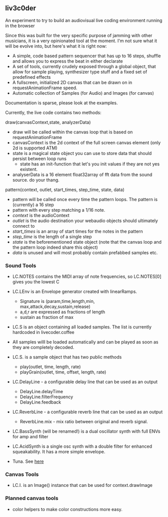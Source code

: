 ## liv3c0der

An experiment to try to build an audiovisual live coding environment running in the browser

Since this was built for the very specific purpose of jamming with other musicians, it is a very opinionated tool at the moment. I'm not sure what it will be evolve into, but here's what it is right now:

* A simple, code based pattern sequencer that has up to 16 steps, shuffle and allows you to express the beat in either declarate
* A set of tools, currently crudely exposed through a global object, that allow for sample playing, synthesizer type stuff and a fixed set of predefined effects
* A fullscreen, initialized 2D canvas that can be drawn on in requestAnimationFrame speed.
* Automatic collection of Samples (for Audio) and Images (for canvas)

Documentation is sparse, please look at the examples.

Currently, the live code contains two methods:

draw(canvasContext,state, analyzerData)
* draw will be called within the canvas loop that is based on requestAnimationFrame
* canvasContext is the 2d context of the full screen canvas element (only 2d is supported ATM)
* state is a magical state object you can use to store data that should persist between loop runs
  * state has an init-function that let's you init values if they are not yes existent.
* analyserData is a 16 element float32array of fft data from the sound source. do your thang.

pattern(context, outlet, start_times, step_time, state, data)
* pattern will be called once every time the pattern loops. The pattern is (currently) a 16 step
* pattern with every step matching a 1/16 note.
* *context* is the audioContext
* *outlet* is the audio destination your webaudio objects should ultimately connect to
* *start_times* is an array of start times for the notes in the pattern
* *step_time* is the length of a single step
* *state* is the beforementioned state object (note that the canvas loop and the pattern loop indeed share this object)
* *data* is unused and will most probably contain prefabbed samples etc.


### Sound Tools

* LC.NOTES contains the MIDI array of note frequencies, so LC.NOTES[0] gives you the lowest C
* LC.LEnv is an Envelope generator created with linearRamps.
  * Signature is (param,time,length,min, max,attack,decay,sustain,release)
  * a,d,r are expressed as fractions of length
  * sustain as fraction of max

* LC.S is an object containing all loaded samples. The list is currently hardcoded in livecoder.coffee
* All samples willl be loaded automatically and can be played as soon as they are completely decoded.
* LC.S.<samplename> is a sample object that has two public methods
  * play(outlet, time, length, rate)
  * playGrain(outlet, time, offset, length, rate)
* LC.DelayLine - a configurable delay line that can be used as an output
  * DelayLine.delayTime
  * DelayLine.filterFrequency
  * DelayLine.feedback
* LC.ReverbLine - a configurable reverb line that can be used as an output
  * ReverbLine.mix - mix ratio between original and reverb signal.


* LC.BassSynth (will be renamed!) is a dual oscillator synth with full ENVs for amp and filter
* LC.AcidSynth is a single osc synth with a double filter for enhanced squeakability. It has a more simple
  envelope.
* Tuna. See [here](https://github.com/Dinahmoe/tuna)

### Canvas Tools

* LC.I.<imagename> is an Image() instance that can be used for context.drawImage

### Planned canvas tools

* color helpers to make color constructions more easy.


